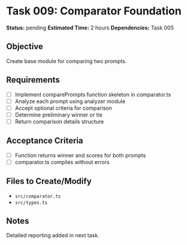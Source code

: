 # Task 009: Comparator Foundation

**Status:** pending
**Estimated Time:** 2 hours
**Dependencies:** Task 005

## Objective
Create base module for comparing two prompts.

## Requirements
- [ ] Implement comparePrompts function skeleton in comparator.ts
- [ ] Analyze each prompt using analyzer module
- [ ] Accept optional criteria for comparison
- [ ] Determine preliminary winner or tie
- [ ] Return comparison details structure

## Acceptance Criteria
- [ ] Function returns winner and scores for both prompts
- [ ] comparator.ts compiles without errors

## Files to Create/Modify
- `src/comparator.ts`
- `src/types.ts`

## Notes
Detailed reporting added in next task.
